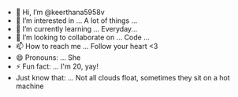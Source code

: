 - 👋 Hi, I’m @keerthana5958v  
- 👀 I’m interested in ... A lot of things ...  
- 🌱 I’m currently learning ... Everyday...      
- 💞️ I’m looking to collaborate on ... Code ...    
- 📫 How to reach me ... Follow your heart <3        
- 😄 Pronouns: ... She  
- ⚡ Fun fact: ... I'm 20, yay!          
- Just know that: ... Not all clouds float, sometimes they sit on a hot machine    
 
<!--- 
keerthana5958v/keerthana5958v is a ✨ special ✨ repository because its `README.md` (this file) appears on your GitHub profile.
You can click the Preview link to take a look at your changes.
--->
